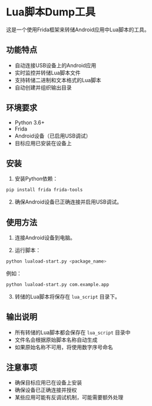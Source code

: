 # Lua脚本Dump工具

这是一个使用Frida框架来转储Android应用中Lua脚本的工具。

## 功能特点

- 自动连接USB设备上的Android应用
- 实时监控并转储Lua脚本文件
- 支持转储二进制和文本格式的Lua脚本
- 自动创建并组织输出目录

## 环境要求

- Python 3.6+
- Frida
- Android设备（已启用USB调试）
- 目标应用已安装在设备上

## 安装

1. 安装Python依赖：
```bash
pip install frida frida-tools
```

2. 确保Android设备已正确连接并启用USB调试。

## 使用方法

1. 连接Android设备到电脑。

2. 运行脚本：
```bash
python luaload-start.py <package_name>
```

例如：
```bash
python luaload-start.py com.example.app
```

3. 转储的Lua脚本将保存在 `lua_script` 目录下。

## 输出说明

- 所有转储的Lua脚本都会保存在 `lua_script` 目录中
- 文件名会根据原始脚本名称自动生成
- 如果原始名称不可用，将使用数字序号命名

## 注意事项

- 确保目标应用已在设备上安装
- 确保设备已正确连接并授权
- 某些应用可能有反调试机制，可能需要额外处理 